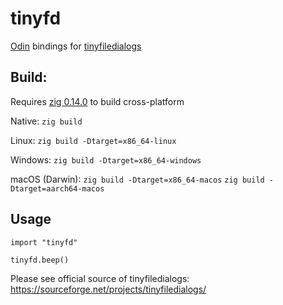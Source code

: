 # tinyfd
[Odin](https://odin-lang.org/) bindings for [tinyfiledialogs](https://sourceforge.net/projects/tinyfiledialogs/)

## Build:

Requires [zig 0.14.0]() to build cross-platform

Native: `zig build`

Linux: `zig build -Dtarget=x86_64-linux`

Windows: `zig build -Dtarget=x86_64-windows`

macOS (Darwin): `zig build -Dtarget=x86_64-macos` `zig build -Dtarget=aarch64-macos`

## Usage

```
import "tinyfd"

tinyfd.beep()

```

Please see official source of tinyfiledialogs: https://sourceforge.net/projects/tinyfiledialogs/
